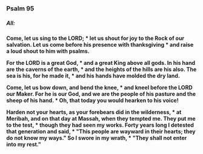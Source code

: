 ### Psalm 95
##### **All:**
**Come, let us sing to the LORD; \*
let us shout for joy to the Rock of our salvation.
Let us come before his presence with thanksgiving \*
and raise a loud shout to him with psalms.**

**For the LORD is a great God, \*
and a great King above all gods.
In his hand are the caverns of the earth, \*
and the heights of the hills are his also.
The sea is his, for he made it, \*
and his hands have molded the dry land.**

**Come, let us bow down, and bend the knee, \*
and kneel before the LORD our Maker.
For he is our God,
and we are the people of his pasture and the sheep of his hand. \*
Oh, that today you would hearken to his voice!**

**Harden not your hearts,
as your forebears did in the wilderness, \*
at Meribah, and on that day at Massah,
when they tempted me.
They put me to the test, \*
though they had seen my works.
Forty years long I detested that generation and said, \*
"This people are wayward in their hearts;
they do not know my ways."
So I swore in my wrath, \*
"They shall not enter into my rest."**
